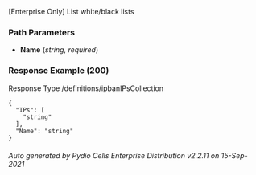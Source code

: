 






 
[Enterprise Only] List white/black lists  


### Path Parameters

 - **Name** (_string, required_) 




### Response Example (200)
Response Type /definitions/ipbanIPsCollection

```
{
  "IPs": [
    "string"
  ],
  "Name": "string"
}
```




###### Auto generated by Pydio Cells Enterprise Distribution v2.2.11 on 15-Sep-2021
